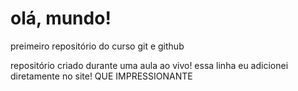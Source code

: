 # olá, mundo!
 preimeiro repositório do curso git e github

repositório criado durante uma aula ao vivo!
essa linha eu adicionei diretamente no site! QUE IMPRESSIONANTE

